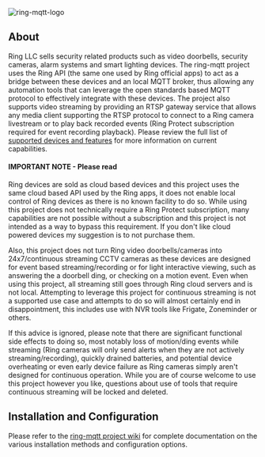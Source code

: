 ![ring-mqtt-logo](https://raw.githubusercontent.com/tsightler/ring-mqtt/dev/images/ring-mqtt-logo.png)

## About
Ring LLC sells security related products such as video doorbells, security cameras, alarm systems and smart lighting devices.  The ring-mqtt project uses the Ring API (the same one used by Ring official apps) to act as a bridge between these devices and an local MQTT broker, thus allowing any automation tools that can leverage the open standards based MQTT protocol to effectively integrate with these devices.  The project also supports video streaming by providing an RTSP gateway service that allows any media client supporting the RTSP protocol to connect to a Ring camera livestream or to play back recorded events (Ring Protect subscription required for event recording playback).  Please review the full list of [supported devices and features](https://github.com/tsightler/ring-mqtt/wiki#supported-devices-and-features) for more information on current capabilities.

#### IMPORTANT NOTE - Please read
Ring devices are sold as cloud based devices and this project uses the same cloud based API used by the Ring apps, it does not enable local control of Ring devices as there is no known facility to do so.  While using this project does not technically require a Ring Protect subscription, many capabilities are not possible without a subscription and this project is not intended as a way to bypass this requirement.  If you don't like cloud powered devices my suggestion is to not purchase them.

Also, this project does not turn Ring video doorbells/cameras into 24x7/continuous streaming CCTV cameras as these devices are designed for event based streaming/recording or for light interactive viewing, such as answering the a doorbell ding, or checking on a motion event.  Even when using this project, all streaming still goes through Ring cloud servers and is not local.  Attempting to leverage this project for continuous streaming is not a supported use case and attempts to do so will almost certainly end in disappointment, this includes use with NVR tools like Frigate, Zoneminder or others.

If this advice is ignored, please note that there are significant functional side effects to doing so, most notably loss of motion/ding events while streaming (Ring cameras will only send alerts when they are not actively streaming/recording), quickly drained batteries, and potential device overheating or even early device failure as Ring cameras simply aren't designed for continuous operation.  While you are of course welcome to use this project however you like, questions about use of tools that require continuous streaming will be locked and deleted.

## Installation and Configuration
Please refer to the [ring-mqtt project wiki](https://github.com/tsightler/ring-mqtt/wiki) for complete documentation on the various installation methods and configuration options.
